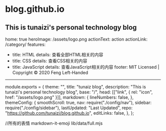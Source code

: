 # blog.github.io

This is tunaizi's personal technology blog
---
home: true
heroImage: /assets/logo.png
actionText: action
actionLink: /category/
features:
  - title: HTML
    details: 查看全部HTML相关的内容
  - title: CSS
    details: 查看CSS相关的内容
  - title: JavaScript
    details: 查看JavaScript相关的内容
footer: MIT Licensed | Copyright © 2020 Feng Left-Handed
---
module.exports = {
  theme: "",
  title: "tunaiz blog",
  description: "This is tunaizi's personal technology blog",
  base: "/",
  head: [["link", { rel: "icon", href: "/assets/logo.png" }]],
  markdown: {
    lineNumbers: false,
  },
  themeConfig: {
    smoothScroll: true,
    nav: require("./config/nav"),
    sidebar: require("./config/sidebar"),
    lastUpdated: "Last Updated",
    repo: "https://github.com/tunaizi/blog.github.io",
    editLinks: false,
  },
};


//所有的表情 markdown-it-emoji lib/data/full.mjs

